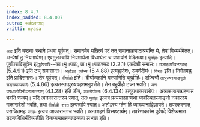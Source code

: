 ```yaml
---
index: 8.4.7
index_padded: 8.4.007
sutra: अह्नोऽदन्तात्
vritti: nyasa

---
```

`अह्नः` इति षष्ठ्याः स्थाने प्रथमा पूर्ववत्। समानमेव यन्नित्यं पदं तत् समानग्रहणादाश्रयन्ति ये, तेषां विध्यर्थमेतत्। अन्येषां तु नियमार्थम्म्। एवमुत्तरत्रापि नियमार्थता विध्यर्थता च यथायोगं वेदितव्या। `पूर्वाह्णाः` इत्यादि। पूर्वापरादिसूत्रेण झ्र्`पूर्वपरादि`--का।मु।पाठः, प्रा।मु।पाठश्चट (2.2.1) एकदेशी समासः। `राजाहःसखिभ्यष्टच्` (5.4.91) इति टच् समासान्तः। `अह्नोऽह्न एतेभ्यः` (5.4.88) इत्यह्नादेशः, सवर्णदीर्घः।
`निरह्नः` इति। निर्गतमह्न इति प्रादिसमासः। शेषं पूर्वयत्। `दीर्घाह्नो` इति। दीर्घाव्यहानि यस्यामिति बहुव्रीहिः। टज्विचौ `तत्पुरुषस्याङ्गुलेः सङ्ख्याव्ययादेः` (5.4.86) इत्यतस्तत्पुरुषग्रहणमनुवर्त्तते। तेन बहुव्रीहौ टज्न भवति। `अन उपधालोपिनोऽन्यतरस्याम्` (4.1.28) इति ङीप्, `अल्लोपोऽनः` (6.4.134) इत्युपधाकारलोपः। अत्राकारान्तग्रहणान्न भवति णत्वम्। यदि त्वनकारान्तस्य स्यात्, ततः `पूर्वाह्णः` इत्यत्र प्रत्ययात्प्राग्यथा व्यवस्थितस्याङ्नो नकारस्य णकारादेशो भवति, तथा `दीर्घाह्नी शरत` इत्यत्रापि स्यात्। अतोऽस्य र्ग्हणं हि व्याख्यानाद्विज्ञायते। तपरकरणात् पराजितमहः `पराह्नः` इत्यत्र आकारान्तान्न भवति।
अन्तग्रहणं विस्पष्टार्थम्। तपरेणाकारेम पूर्वपदे विशेष्यमाण तदन्तविधिर्भविष्यतीति विनाप्यन्तग्रहणतदन्तता लभ्यत इति।